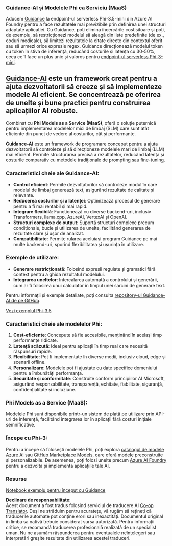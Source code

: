 <!--
CO_OP_TRANSLATOR_METADATA:
{
  "original_hash": "bd049872f37c3079c87d4fe17109cea0",
  "translation_date": "2025-07-16T18:21:05+00:00",
  "source_file": "md/01.Introduction/01/01.Guidance.md",
  "language_code": "ro"
}
-->
### Guidance-AI și Modelele Phi ca Serviciu (MaaS)  
Aducem [Guidance](https://github.com/guidance-ai/guidance) la endpoint-ul serverless Phi-3.5-mini din Azure AI Foundry pentru a face rezultatele mai previzibile prin definirea unei structuri adaptate aplicației. Cu Guidance, poți elimina încercările costisitoare și poți, de exemplu, să restricționezi modelul să aleagă din liste predefinite (de ex., coduri medicale), să limitezi rezultatele la citate directe din contextul oferit sau să urmezi orice expresie regex. Guidance direcționează modelul token cu token în stiva de inferență, reducând costurile și latența cu 30-50%, ceea ce îl face un plus unic și valoros pentru [endpoint-ul serverless Phi-3-mini](https://aka.ms/try-phi3.5mini).

## [**Guidance-AI**](https://github.com/guidance-ai/guidance) este un framework creat pentru a ajuta dezvoltatorii să creeze și să implementeze modele AI eficient. Se concentrează pe oferirea de unelte și bune practici pentru construirea aplicațiilor AI robuste.

Combinat cu **Phi Models as a Service (MaaS)**, oferă o soluție puternică pentru implementarea modelelor mici de limbaj (SLM) care sunt atât eficiente din punct de vedere al costurilor, cât și performante.

**Guidance-AI** este un framework de programare conceput pentru a ajuta dezvoltatorii să controleze și să direcționeze modelele mari de limbaj (LLM) mai eficient. Permite structurarea precisă a rezultatelor, reducând latența și costurile comparativ cu metodele tradiționale de prompting sau fine-tuning.

### Caracteristici cheie ale Guidance-AI:  
- **Control eficient**: Permite dezvoltatorilor să controleze modul în care modelul de limbaj generează text, asigurând rezultate de calitate și relevante.  
- **Reducerea costurilor și a latenței**: Optimizează procesul de generare pentru a fi mai rentabil și mai rapid.  
- **Integrare flexibilă**: Funcționează cu diverse backend-uri, inclusiv Transformers, llama.cpp, AzureAI, VertexAI și OpenAI.  
- **Structuri complexe de output**: Suportă structuri complexe precum condiționale, bucle și utilizarea de unelte, facilitând generarea de rezultate clare și ușor de analizat.  
- **Compatibilitate**: Permite rularea aceluiași program Guidance pe mai multe backend-uri, sporind flexibilitatea și ușurința în utilizare.

### Exemple de utilizare:  
- **Generare restricționată**: Folosind expresii regulate și gramatici fără context pentru a ghida rezultatul modelului.  
- **Integrarea uneltelor**: Intercalarea automată a controlului și generării, cum ar fi folosirea unui calculator în timpul unei sarcini de generare text.

Pentru informații și exemple detaliate, poți consulta [repository-ul Guidance-AI de pe GitHub](https://github.com/guidance-ai/guidance).

[Vezi exemplul Phi-3.5](../../../../../code/01.Introduce/guidance.ipynb)

### Caracteristici cheie ale modelelor Phi:  
1. **Cost-eficiente**: Concepute să fie accesibile, menținând în același timp performanțe ridicate.  
2. **Latență scăzută**: Ideal pentru aplicații în timp real care necesită răspunsuri rapide.  
3. **Flexibilitate**: Pot fi implementate în diverse medii, inclusiv cloud, edge și scenarii offline.  
4. **Personalizare**: Modelele pot fi ajustate cu date specifice domeniului pentru a îmbunătăți performanța.  
5. **Securitate și conformitate**: Construite conform principiilor AI Microsoft, asigurând responsabilitate, transparență, echitate, fiabilitate, siguranță, confidențialitate și incluziune.

### Phi Models as a Service (MaaS):  
Modelele Phi sunt disponibile printr-un sistem de plată pe utilizare prin API-uri de inferență, facilitând integrarea lor în aplicații fără costuri inițiale semnificative.

### Începe cu Phi-3:  
Pentru a începe să folosești modelele Phi, poți explora [catalogul de modele Azure AI](https://ai.azure.com/explore/models) sau [GitHub Marketplace Models](https://github.com/marketplace/models), care oferă modele preconstruite și personalizabile. De asemenea, poți folosi unelte precum [Azure AI Foundry](https://ai.azure.com) pentru a dezvolta și implementa aplicațiile tale AI.

### Resurse  
[Notebook exemplu pentru început cu Guidance](../../../../../code/01.Introduce/guidance.ipynb)

**Declinare de responsabilitate**:  
Acest document a fost tradus folosind serviciul de traducere AI [Co-op Translator](https://github.com/Azure/co-op-translator). Deși ne străduim pentru acuratețe, vă rugăm să rețineți că traducerile automate pot conține erori sau inexactități. Documentul original în limba sa nativă trebuie considerat sursa autorizată. Pentru informații critice, se recomandă traducerea profesională realizată de un specialist uman. Nu ne asumăm răspunderea pentru eventualele neînțelegeri sau interpretări greșite rezultate din utilizarea acestei traduceri.